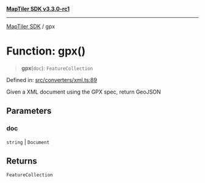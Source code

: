[**MapTiler SDK v3.3.0-rc1**](../README.md)

***

[MapTiler SDK](../README.md) / gpx

# Function: gpx()

> **gpx**(`doc`): `FeatureCollection`

Defined in: [src/converters/xml.ts:89](https://github.com/maptiler/maptiler-sdk-js/blob/d9cb958ebf063ecde2f6f583eb172e5a83460e6a/src/converters/xml.ts#L89)

Given a XML document using the GPX spec, return GeoJSON

## Parameters

### doc

`string` | `Document`

## Returns

`FeatureCollection`

